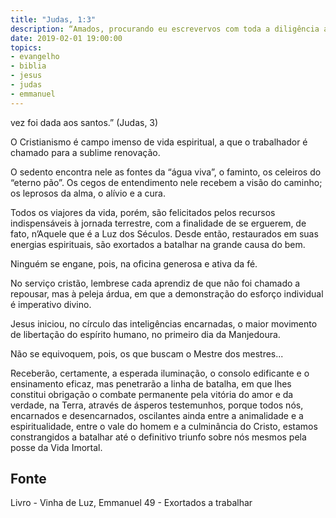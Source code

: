```yaml
---
title: "Judas, 1:3"
description: “Amados, procurando eu escrever­vos com toda a diligência acerca da salvação comum, tive por necessidade dirigir­vos esta carta, exortando­vos a batalhar pela fé que uma
date: 2019-02-01 19:00:00
topics: 
- evangelho
- biblia
- jesus
- judas
- emmanuel
---
```


vez foi dada aos santos.”
(Judas, 3)

O Cristianismo é campo imenso de vida espiritual, a que o trabalhador é
chamado para a sublime renovação.

O sedento encontra nele as fontes da “água viva”, o faminto, os celeiros do
“eterno pão”. Os cegos de entendimento nele recebem a visão do caminho; os
leprosos da alma, o alívio e a cura.

Todos os viajores da vida, porém, são felicitados pelos recursos
indispensáveis à jornada terrestre, com a finalidade de se erguerem, de fato,
n’Aquele que é a Luz dos Séculos. Desde então, restaurados em suas energias
espirituais, são exortados a batalhar na grande causa do bem.

Ninguém se engane, pois, na oficina generosa e ativa da fé.

No serviço cristão, lembre­se cada aprendiz de que não foi chamado a
repousar, mas à peleja árdua, em que a demonstração do esforço individual é
imperativo divino.

Jesus iniciou, no círculo das inteligências encarnadas, o maior movimento
de libertação do espírito humano, no primeiro dia da Manjedoura.

Não se equivoquem, pois, os que buscam o Mestre dos mestres...

Receberão, certamente, a esperada iluminação, o consolo edificante e o
ensinamento eficaz, mas penetrarão a linha de batalha, em que lhes constitui
obrigação o combate permanente pela vitória do amor e da verdade, na Terra,
através de ásperos testemunhos, porque todos nós, encarnados e desencarnados,
oscilantes ainda entre a animalidade e a espiritualidade, entre o vale do homem e a
culminância do Cristo, estamos constrangidos a batalhar até o definitivo triunfo
sobre nós mesmos pela posse da Vida Imortal.


## Fonte
Livro - Vinha de Luz, Emmanuel
49 - Exortados a trabalhar
